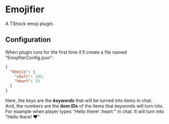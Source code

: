 # Emojifier
A TShock emoji plugin.

## Configuration
When plugin runs for the first time it'll create a file named "EmojifierConfig.json":
```json
{
  "Emojis": {
    "skull": 193,
    "heart": 29
  }
}
```
Here, the keys are the _***keywords***_ that will be turned into items in chat. <br> 
And, the numbers are the _***item IDs***_ of the items that keywords will turn into. <br>
For example when player types "Hello there! :<zero-width space>heart:" in chat. It will turn into "Hello there! :heart:"
